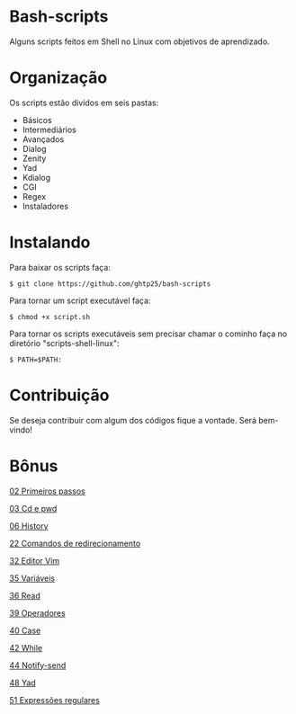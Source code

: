 Bash-scripts
=================

Alguns scripts feitos em Shell no Linux com objetivos de aprendizado.


Organização
================

Os scripts estão dividos em seis pastas:

- Básicos
- Intermediários
- Avançados
- Dialog
- Zenity
- Yad
- Kdialog
- CGI
- Regex
- Instaladores


Instalando
==========

Para baixar os scripts faça:

	$ git clone https://github.com/ghtp25/bash-scripts

Para tornar um script executável faça:

	$ chmod +x script.sh

Para tornar os scripts executáveis sem precisar chamar o cominho faça no diretório "scripts-shell-linux":

	$ PATH=$PATH:


Contribuição
============

Se deseja contribuir com algum dos códigos fique a vontade. Será bem-vindo!


Bônus
=====

[02 Primeiros passos](https://docs.google.com/document/d/1lReQ01B_CFX726mC7ZNpMgyQfM9aGJZWfz6eSAaLBIs/pub)

[03 Cd e pwd](https://docs.google.com/document/d/1Sa7x25DNn3qSsJDA4P1wsOruj5ssQQM4_BRbL2B2TYQ/pub)

[06 History](https://docs.google.com/document/d/1JAOEcL8aKjmV4GiVpPJqKMigPfeSPlicEPzric5aycQ/pub)

[22 Comandos de redirecionamento](https://docs.google.com/document/d/1DvrOT-0NJraxVl78YxSdXaDUoCqvophqnfRqY0MY7Ew/pub)

[32 Editor Vim](https://docs.google.com/document/d/1H-80TI5T8fYgV3nwEbWOoOnMACKh2ZgKE-HhRMDnofQ/pub)

[35 Variáveis](https://docs.google.com/document/d/1E45-lwYzwD-yExRA0OtzclVENoQ6ZSEZSlNjYX6z21c/pub)

[36 Read](https://docs.google.com/document/d/1HSEThvhrR0f1u3tRN4URKFkTUQ-mPFXfJC46H8XgVq4/pub)

[39 Operadores](https://docs.google.com/document/d/1TDy5kYMLNtp2IHxTKE9vsOYTsLXFDYTYdoTo8oRwVR8/pub)

[40 Case](https://docs.google.com/document/d/1kjOoGcf-oscoobKMuotz3UWRYThbDbR7uRO0GdcwxpY/pub)

[42 While](https://docs.google.com/document/d/1fHNc_15MEEoJhd1LbHQfmnX07H0JWnX49-e6ehkvQBI/pub)

[44 Notify-send](https://docs.google.com/document/d/12YG7uSBjxud8taQRCp7bd8mgYlT8r4g3m_nFxbcVPwk/pub)

[48 Yad](https://docs.google.com/document/d/11tw1zyzA3R8nHOxt8GgDoNqXJuTBkLnkusM10xqYtzw/pub)

[51 Expressões regulares](https://docs.google.com/document/d/1dgstusgsD1wj_UVzBmlqW7iXOeR7foCSN2tL-5-nEiE/pub)
